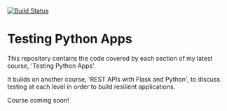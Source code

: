 [![Build Status](https://travis-ci.org/KamH10/py-rest-test.svg?branch=main)](https://travis-ci.org/KamH10/py-rest-test)

# Testing Python Apps

This repository contains the code covered by each section of my latest course, 'Testing Python Apps'.

It builds on another course, 'REST APIs with Flask and Python', to discuss testing at each level in order to build resilient applications.

Course coming soon!